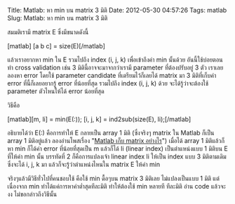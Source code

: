 Title: Matlab: หา min บน matrix 3 มิติ 
Date: 2012-05-30 04:57:26
Tags: matlab 
Slug: Matlab: หา min บน matrix 3 มิติ 


สมมติเรามี matrix E ซึ่งมีขนาดดังนี้

[matlab] [a b c] = size(E)[/matlab]

แล้วเราอยากหา min ใน E รวมไปถึง index (i, j, k) เพื่อเข้าถึงค่า min นั้นด้วย อันนี้ใช้บ่อยตอนทำ cross validation เช่น 3 มิตินี้อาจจะมาจากว่าเรามี parameter ที่ต้องปรับอยู่ 3 ตัว เราเลยลองหา error โดยใช้ parameter candidate ที่เตรียมไว้ก็เลยได้ matrix มา 3 มิติที่เก็บค่า error ที่นี้ก็เลยอยากรู้ error ที่น้อยที่สุด รวมไปถึง index (i, j, k) ด้วย จะได้รู้ว่าจะต้องใช้ parameter ตัวไหนให้ได้ error น้อยที่สุด

วิธีคือ

[matlab][m, li] = min(E(:));
[i, j, k] = ind2sub(size(E), li);[/matlab]

อธิบายได้ว่า E(:) คือการทำให้ E กลายเป็น array 1 มิติ (ซึ่งจริงๆ matrix ใน Matlab ก็เป็น array 1 มิติอยู่แล้ว ลองอ่านโพสเรื่อง "<a title="Matlab เก็บ matrix อย่างไร" href="http://wittawat.com/blog/?p=936">Matlab เก็บ matrix อย่างไร</a>") เมื่อได้ array 1 มิติแล้วก็หา min ก็ได้ค่า error ที่น้อยที่สุดเป็น m แล้วก็ได้ li (linear index) เป็นตำแหน่งแบบ 1 มิติบน E ที่ให้ค่า min นั้น บรรทัดที่ 2 ก็คือการแปลงเจ้า linear index li ให้เป็น index แบบ 3 มิติตามเดิม ซึ่งจะได้ i, j, k มา แล้วก็จะรู้ว่าตำแหน่งไหนใน matrix E ให้ค่า min

จริงๆแล้วมีวิธีทั่วไปที่คนชอบใช้ คือใช้ min ดื้อๆบน matrix 3 มิติเลย ไม่แปลงเป็นแบบ 1 มิติ แต่เนื่องจาก min ทำได้แค่การหาค่าต่ำสุดทีละมิติ ทำให้ต้องใช้ min หลายที ทีละมิติ อ่าน code แล้วจะงง ไม่ขอกล่าวถึงวิธีนั้น
